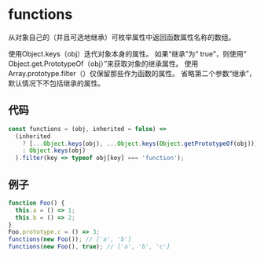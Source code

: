 # functions

从对象自己的（并且可选地继承）可枚举属性中返回函数属性名称的数组。

使用Object.keys（obj）迭代对象本身的属性。
如果“继承”为“ true”，则使用“ Object.get.PrototypeOf（obj）”来获取对象的继承属性。
使用Array.prototype.filter（）仅保留那些作为函数的属性。
省略第二个参数“继承”，默认情况下不包括继承的属性。

## 代码

```js
const functions = (obj, inherited = false) =>
  (inherited
    ? [...Object.keys(obj), ...Object.keys(Object.getPrototypeOf(obj))]
    : Object.keys(obj)
  ).filter(key => typeof obj[key] === 'function');
```

## 例子

```js
function Foo() {
  this.a = () => 1;
  this.b = () => 2;
}
Foo.prototype.c = () => 3;
functions(new Foo()); // ['a', 'b']
functions(new Foo(), true); // ['a', 'b', 'c']
```
